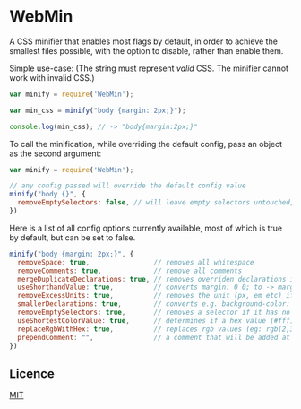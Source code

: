 # WebMin
A CSS  minifier that enables most flags by default, in order to achieve the smallest
files possible, with the option to disable, rather than enable them.
<!-- A combined CSS and HTML minifier (website minifier) that enables most flags by default in order to achieve the smallest
files possible, with the option to disable, rather than enable them. -->
<!-- An opiniated minifier that combined html and css minification, enabling most flags by default  -->

<!-- HTML and CSS is linked. By minifying the in the same collective process the file size can be made smaller. -->

<!-- #### Main reasons to use:
- Smaller files than other minifiers, i.e. <a href>Uglify</a>, <a href>MinCSS</a> (even when minifying CSS standalone)
- Combines two processes html and CSS minfication into one single process/command (with options to minify each individually) -->

<!-- // add my minfiier as a webtool? give link  -->
<!-- // matelrized huge - autoamte removal, cant calc all spec - print or log what we removed? and line?
// materlizd only css -->

<!-- advertize the fact that all the boolean config variables creates high customizability? control over process? also add mixin pattern for it? -->

<!-- For use in node project: -->
<!-- ## Install
```shell
npm install WebMin --save
``` -->
<!-- it also serves as a tool that increases perfrmance. download/init AND exe sicne we remove empty sel (which must be blinked)   -->
<!-- might be unsafe because they can change the behviour of app -->

<!-- If use CSS lib. Dont used minified version. Minify using this.! -->

<!-- A minfiier for wbsites. not just css! -->

<!-- waht ppl want. waht ppl need.
smaller/betetr -->

<!-- setting some to false might dramatically decrease execution speed. -->

<!-- confi file?   -->

<!-- #Use as CLi
# Api
# can also be run as browser - host? -->

Simple use-case:
(The string must represent _valid_ CSS. The minifier cannot work with invalid CSS.)

<!-- version that reads and writes to help make clear for novice? cli must do it atleast, since cmd, file with yarg? shebang? -->
```js
var minify = require('WebMin');

var min_css = minify("body {margin: 2px;}");

console.log(min_css); // -> "body{margin:2px;}"
```

To call the minification, while overriding the default config, pass an object as the second argument:

```js
var minify = require('WebMin');

// any config passed will override the default config value
minify("body {}", {
  removeEmptySelectors: false, // will leave empty selectors untouched, normally these would be removed during minification       
})
```

Here is a list of all config options currently available, most of which
is true by default, but can be set to false.

```js
minify("body {margin: 2px;}", {
  removeSpace: true,                // removes all whitespace
  removeComments: true,             // remove all comments
  mergeDuplicateDeclarations: true, // removes overriden declarations in a selector
  useShorthandValue: true,          // converts margin: 0 0; to -> margin: 0;
  removeExcessUnits: true,          // removes the unit (px, em etc) if the number does not require it (e.g. 0px -> 0)
  smallerDeclarations: true,        // converts e.g. background-color: red; -> background: red;
  removeEmptySelectors: true,       // removes a selector if it has no declarations
  useShortestColorValue: true,      // determines if a hex value (#fff) or colorname (white) is shortest, and uses it
  replaceRgbWithHex: true,          // replaces rgb values (eg: rgb(2,3,5) or rgba(2,3,5,.5)) values with a shorter hex value instead (also inc compat?)
  prependComment: "",               // a comment that will be added at the start of the minified CSS
})
```

## Licence
<a href="https://github.com/RikhartBekkevold/WebMin/blob/main/LICENSE.md">MIT</a>




<!-- removeOverridenDeclarations: true, // removes any sort of need for manually checking! the minifier can detect if something is uneccessary -->

<!-- // replace only what is safe. so never problem atleast. say which verison of CSS it follows. a full list somwhere? -->
<!-- CSS has to be legal. -->

<!-- diff install for cli and api version?   -->

<!-- # CLI
If use as cli pass the obejc tprops as flags
install globally for it?

```shell
npm install SheetMin -g
```

```shell
program cmd --useShorthandValue: true
``` -->
<!-- take from html-minfier gh? -->
